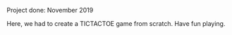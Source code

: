 Project done: November 2019

Here, we had to create a TICTACTOE game from scratch. Have fun playing.

